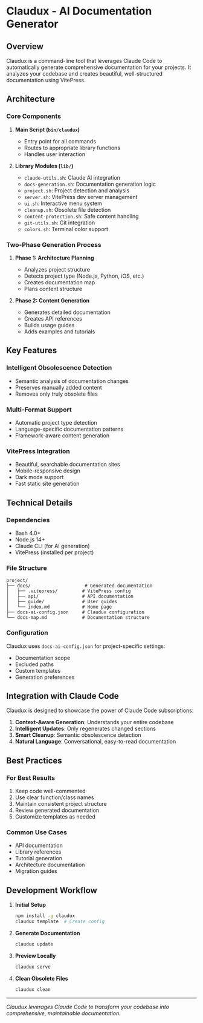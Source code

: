 # Claudux - AI Documentation Generator

## Overview

Claudux is a command-line tool that leverages Claude Code to automatically generate comprehensive documentation for your projects. It analyzes your codebase and creates beautiful, well-structured documentation using VitePress.

## Architecture

### Core Components

1. **Main Script (`bin/claudux`)**
   - Entry point for all commands
   - Routes to appropriate library functions
   - Handles user interaction

2. **Library Modules (`lib/`)**
   - `claude-utils.sh`: Claude AI integration
   - `docs-generation.sh`: Documentation generation logic
   - `project.sh`: Project detection and analysis
   - `server.sh`: VitePress dev server management
   - `ui.sh`: Interactive menu system
   - `cleanup.sh`: Obsolete file detection
   - `content-protection.sh`: Safe content handling
   - `git-utils.sh`: Git integration
   - `colors.sh`: Terminal color support

### Two-Phase Generation Process

1. **Phase 1: Architecture Planning**
   - Analyzes project structure
   - Detects project type (Node.js, Python, iOS, etc.)
   - Creates documentation map
   - Plans content structure

2. **Phase 2: Content Generation**
   - Generates detailed documentation
   - Creates API references
   - Builds usage guides
   - Adds examples and tutorials

## Key Features

### Intelligent Obsolescence Detection
- Semantic analysis of documentation changes
- Preserves manually added content
- Removes only truly obsolete files

### Multi-Format Support
- Automatic project type detection
- Language-specific documentation patterns
- Framework-aware content generation

### VitePress Integration
- Beautiful, searchable documentation sites
- Mobile-responsive design
- Dark mode support
- Fast static site generation

## Technical Details

### Dependencies
- Bash 4.0+
- Node.js 14+
- Claude CLI (for AI generation)
- VitePress (installed per project)

### File Structure
```
project/
├── docs/                    # Generated documentation
│   ├── .vitepress/         # VitePress config
│   ├── api/                # API documentation
│   ├── guide/              # User guides
│   └── index.md            # Home page
├── docs-ai-config.json     # Claudux configuration
└── docs-map.md             # Documentation structure
```

### Configuration
Claudux uses `docs-ai-config.json` for project-specific settings:
- Documentation scope
- Excluded paths
- Custom templates
- Generation preferences

## Integration with Claude Code

Claudux is designed to showcase the power of Claude Code subscriptions:

1. **Context-Aware Generation**: Understands your entire codebase
2. **Intelligent Updates**: Only regenerates changed sections
3. **Smart Cleanup**: Semantic obsolescence detection
4. **Natural Language**: Conversational, easy-to-read documentation

## Best Practices

### For Best Results
1. Keep code well-commented
2. Use clear function/class names
3. Maintain consistent project structure
4. Review generated documentation
5. Customize templates as needed

### Common Use Cases
- API documentation
- Library references
- Tutorial generation
- Architecture documentation
- Migration guides

## Development Workflow

1. **Initial Setup**
   ```bash
   npm install -g claudux
   claudux template  # Create config
   ```

2. **Generate Documentation**
   ```bash
   claudux update
   ```

3. **Preview Locally**
   ```bash
   claudux serve
   ```

4. **Clean Obsolete Files**
   ```bash
   claudux clean
   ```

---

*Claudux leverages Claude Code to transform your codebase into comprehensive, maintainable documentation.*